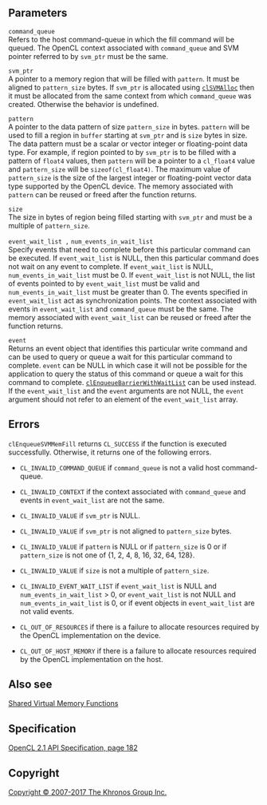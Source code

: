 
## Parameters

`command_queue`  
Refers to the host command-queue in which the fill command will be
queued. The OpenCL context associated with `command_queue` and SVM
pointer referred to by `svm_ptr` must be the same.

`svm_ptr`  
A pointer to a memory region that will be filled with `pattern`. It must
be aligned to `pattern_size` bytes. If `svm_ptr` is allocated using
[`clSVMAlloc`](clSVMAlloc.html) then it must be allocated from the same
context from which `command_queue` was created. Otherwise the behavior
is undefined.

`pattern`  
A pointer to the data pattern of size `pattern_size` in bytes. `pattern`
will be used to fill a region in `buffer` starting at `svm_ptr` and is
`size` bytes in size. The data pattern must be a scalar or vector
integer or floating-point data type. For example, if region pointed to
by `svm_ptr` is to be filled with a pattern of `float4` values, then
`pattern` will be a pointer to a `cl_float4` value and `pattern_size`
will be `sizeof(cl_float4)`. The maximum value of `pattern_size` is the
size of the largest integer or floating-point vector data type supported
by the OpenCL device. The memory associated with `pattern` can be reused
or freed after the function returns.

`size`  
The size in bytes of region being filled starting with `svm_ptr` and
must be a multiple of `pattern_size`.

`event_wait_list ,` `num_events_in_wait_list`  
Specify events that need to complete before this particular command can
be executed. If `event_wait_list` is NULL, then this particular command
does not wait on any event to complete. If `event_wait_list` is NULL,
`num_events_in_wait_list` must be 0. If `event_wait_list` is not NULL,
the list of events pointed to by `event_wait_list` must be valid and
`num_events_in_wait_list` must be greater than 0. The events specified
in `event_wait_list` act as synchronization points. The context
associated with events in `event_wait_list` and `command_queue` must be
the same. The memory associated with `event_wait_list` can be reused or
freed after the function returns.

`event`  
Returns an event object that identifies this particular write command
and can be used to query or queue a wait for this particular command to
complete. `event` can be NULL in which case it will not be possible for
the application to query the status of this command or queue a wait for
this command to complete.
[`clEnqueueBarrierWithWaitList`](clEnqueueBarrierWithWaitList.html) can
be used instead. If the `event_wait_list` and the `event` arguments are
not NULL, the `event` argument should not refer to an element of the
`event_wait_list` array.

## Errors

`clEnqueueSVMMemFill` returns `CL_SUCCESS` if the function is executed
successfully. Otherwise, it returns one of the following errors.

-   `CL_INVALID_COMMAND_QUEUE` if `command_queue` is not a valid host
    command-queue.

-   `CL_INVALID_CONTEXT` if the context associated with `command_queue`
    and events in `event_wait_list` are not the same.

-   `CL_INVALID_VALUE` if `svm_ptr` is NULL.

-   `CL_INVALID_VALUE` if `svm_ptr` is not aligned to `pattern_size`
    bytes.

-   `CL_INVALID_VALUE` if `pattern` is NULL or if `pattern_size` is 0 or
    if `pattern_size` is not one of {1, 2, 4, 8, 16, 32, 64, 128}.

-   `CL_INVALID_VALUE` if `size` is not a multiple of `pattern_size`.

-   `CL_INVALID_EVENT_WAIT_LIST` if `event_wait_list` is NULL and
    `num_events_in_wait_list` > 0, or `event_wait_list` is not NULL and
    `num_events_in_wait_list` is 0, or if event objects in
    `event_wait_list` are not valid events.

-   `CL_OUT_OF_RESOURCES` if there is a failure to allocate resources
    required by the OpenCL implementation on the device.

-   `CL_OUT_OF_HOST_MEMORY` if there is a failure to allocate resources
    required by the OpenCL implementation on the host.

## Also see

[Shared Virtual Memory Functions](sharedVirtualMemory.html)

## Specification

[OpenCL 2.1 API Specification, page
182](https://www.khronos.org/registry/cl/specs/opencl-2.1.pdf#page=182)

## Copyright

[Copyright © 2007-2017 The Khronos Group Inc.](copyright.html)
